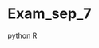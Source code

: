 # Exam_sep_7

[python](https://github.com/KRoeling/Exam_sep_7/blob/master/exam_Sep_7_2018%20finished.ipynb)
[R](https://github.com/KRoeling/Exam_sep_7/blob/master/exam_1_student%20finished.ipynb)
